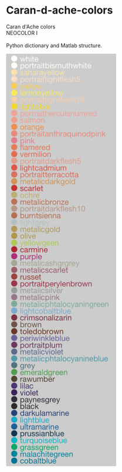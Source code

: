 # Caran-d-ache-colors
Caran d'Ache colors\
NEOCOLOR I \
\
Python dictionary and Matlab structure.

<img src="https://raw.githubusercontent.com/pinheirochagas/Caran-d-ache-colors/master/cdcol.png" width="300">



